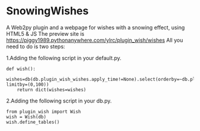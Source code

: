 # SnowingWishes
A Web2py plugin and a webpage for wishes with a snowing effect, using HTML5 &amp; JS
The preview site is https://piggy1989.pythonanywhere.com/ylrc/plugin_wish/wishes
All you need to do is two steps:

1.Adding the following script in your default.py.

    def wish():
        wishes=db(db.plugin_wish_wishes.apply_time!=None).select(orderby=~db.plugin_wish_wishes.apply_time, limitby=(0,100))
        return dict(wishes=wishes)

2.Adding the following script in your db.py.

    from plugin_wish import Wish
    wish = Wish(db)
    wish.define_tables()
